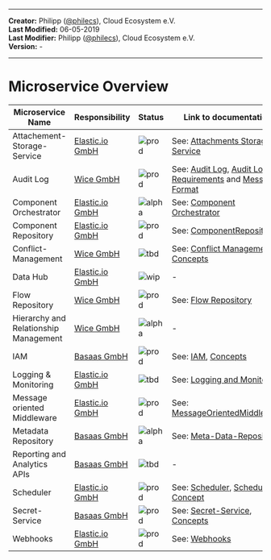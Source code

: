 
---

**Creator:** Philipp ([@philecs](github.com/philecs)), Cloud Ecosystem e.V. <br>
**Last Modified:** 06-05-2019 <br>
**Last Modifier:** Philipp ([@philecs](github.com/philecs)), Cloud Ecosystem e.V. <br>
**Version:** -  <br>

---

# Microservice Overview

|Microservice Name|Responsibility|Status|Link to documentation|
|---|---|---|---|
|Attachement-Storage-Service|[Elastic.io GmbH](https://www.elastic.io/)|![prod](https://img.shields.io/badge/Production-brightgreen.svg)|See: [Attachments Storage Service](services/attachment-storage-service)|
|Audit Log|[Wice GmbH](https://wice.de/)|![prod](https://img.shields.io/badge/Production-brightgreen.svg)|See: [Audit Log](services/audit-log/README.md), [Audit Log Requirements](docs/services/AuditLog/AuditLogRequirements.md) and [Message Format](services/AuditLog/MessageFormat.md)|
|Component Orchestrator|[Elastic.io GmbH](https://www.elastic.io/)|![alpha](https://img.shields.io/badge/Alpha-yellowgreen.svg)|See: [Component Orchestrator](services/component-orchestrator/README.md)|
|Component Repository|[Elastic.io GmbH](https://www.elastic.io/)|![prod](https://img.shields.io/badge/Production-brightgreen.svg)|See: [ComponentRepository](/services/component-repository/README.md)|
|Conflict-Management|[Wice GmbH](https://wice.de/)|![tbd](https://img.shields.io/badge/To%20be%20done-red.svg)|See: [Conflict Management Concepts](docs/conflictManagement)|
|Data Hub|[Elastic.io GmbH](https://www.elastic.io/)|![wip](https://img.shields.io/badge/Work%20in%20progress-orange.svg)|-|
|Flow Repository|[Wice GmbH](https://wice.de/)|![prod](https://img.shields.io/badge/Production-brightgreen.svg)|See: [Flow Repository](services/flow-repository/README.md)|
|Hierarchy and Relationship Management|[Wice GmbH](https://wice.de/)|![alpha](https://img.shields.io/badge/Alpha-yellowgreen.svg)|-|
|IAM|[Basaas GmbH](https://www.basaas.com/)|![prod](https://img.shields.io/badge/Production-brightgreen.svg)|See: [IAM](services/iam/README.md), [Concepts](docs/services/IAM/IAMConcept.md)|
|Logging & Monitoring|[Elastic.io GmbH](https://www.elastic.io/)|![tbd](https://img.shields.io/badge/To%20be%20done-red.svg)|See: [Logging and Monitoring](services/LoggingMonitoring.md)|
|Message oriented Middleware|[Elastic.io GmbH](https://www.elastic.io/)|![prod](https://img.shields.io/badge/Production-brightgreen.svg)|See: [MessageOrientedMiddleware](/docs/services/MessageOrientedMiddleware.md)|
|Metadata Repository|[Basaas GmbH](https://www.basaas.com/)|![alpha](https://img.shields.io/badge/Alpha-yellowgreen.svg)|See: [Meta-Data-Repository](services/meta-data-repository/README.md)|
|Reporting and Analytics APIs|[Basaas GmbH](https://www.basaas.com/)|![tbd](https://img.shields.io/badge/To%20be%20done-red.svg)|-|
|Scheduler|[Elastic.io GmbH](https://www.elastic.io/)|![prod](https://img.shields.io/badge/Production-brightgreen.svg)|See: [Scheduler](services/scheduler/README.md), [Scheduler Concept](docs/services/Scheduler.md)|
|Secret-Service|[Basaas GmbH](https://www.basaas.com/)|![prod](https://img.shields.io/badge/Production-brightgreen.svg)|See: [Secret-Service](services/secret-service/README.md), [Concepts](docs/services/SecureKeyManagementConcept.md)|
|Webhooks|[Elastic.io GmbH](https://www.elastic.io/)|![prod](https://img.shields.io/badge/Production-brightgreen.svg)|See: [Webhooks](services/webhooks/README.md)|
